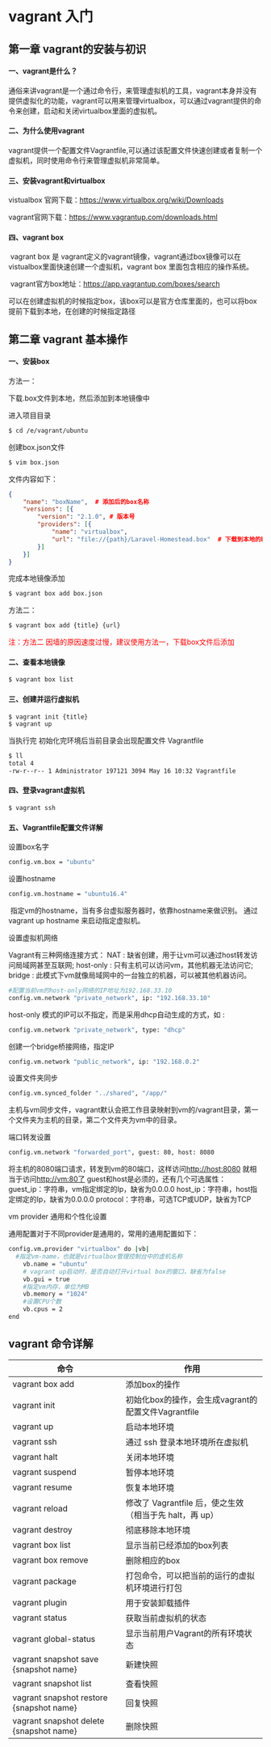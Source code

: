 # vagrant 入门

## 第一章 vagrant的安装与初识

#### 一、vagrant是什么？

​	通俗来讲vagrant是一个通过命令行，来管理虚拟机的工具，vagrant本身并没有提供虚拟化的功能，vagrant可以用来管理virtualbox，可以通过vagrant提供的命令来创建，启动和关闭virtualbox里面的虚拟机。

#### 二、为什么使用vagrant

​	vagrant提供一个配置文件Vagrantfile,可以通过该配置文件快速创建或者复制一个虚拟机，同时使用命令行来管理虚拟机非常简单。

#### 三、安装vagrant和virtualbox

vistualbox 官网下载：<https://www.virtualbox.org/wiki/Downloads>

vagrant官网下载：<https://www.vagrantup.com/downloads.html>

#### 四、vagrant box

​	vagrant box 是 vagrant定义的vagrant镜像，vagrant通过box镜像可以在vistualbox里面快速创建一个虚拟机，vagrant box 里面包含相应的操作系统。

​	vagrant官方box地址：<https://app.vagrantup.com/boxes/search>

​	可以在创建虚拟机的时候指定box，该box可以是官方仓库里面的，也可以将box提前下载到本地，在创建的时候指定路径



## 第二章 vagrant 基本操作

#### 一、安装box

方法一：

下载.box文件到本地，然后添加到本地镜像中

进入项目目录

```bash
$ cd /e/vagrant/ubuntu
```

创建box.json文件

```bash
$ vim box.json
```

文件内容如下：

```json
{
    "name": "boxName",  # 添加后的box名称
    "versions": [{
        "version": "2.1.0", # 版本号
        "providers": [{
            "name": "virtualbox",
            "url": "file://{path}/Laravel-Homestead.box"  # 下载到本地的box
        }]
    }]
} 
```

完成本地镜像添加

```bash
$ vagrant box add box.json
```



方法二：

```bash
$ vagrant box add {title} {url}
```

<font color=red>注：方法二 因墙的原因速度过慢，建议使用方法一，下载box文件后添加</font>



#### 二、查看本地镜像

```bash
$ vagrant box list
```



#### 三、创建并运行虚拟机

```bash
$ vagrant init {title}
$ vagrant up
```

当执行完 初始化完环境后当前目录会出现配置文件 Vagrantfile

```bash
$ ll
total 4
-rw-r--r-- 1 Administrator 197121 3094 May 16 10:32 Vagrantfile
```



#### 四、登录vagrant虚拟机

```bash
$ vagrant ssh
```



#### 五、Vagrantfile配置文件详解

设置box名字

```bash
config.vm.box = "ubuntu"
```

设置hostname

```bash
config.vm.hostname = "ubuntu16.4"
```

​	指定vm的hostname，当有多台虚拟服务器时，依靠hostname来做识别。 通过 vagrant up hostname 来启动指定虚拟机。

设置虚拟机网络

Vagrant有三种网络连接方式：
NAT : 缺省创建，用于让vm可以通过host转发访问局域网甚至互联网;
host-only : 只有主机可以访问vm，其他机器无法访问它;
bridge : 此模式下vm就像局域网中的一台独立的机器，可以被其他机器访问。

```bash
#配置当前vm的host-only网络的IP地址为192.168.33.10
config.vm.network "private_network", ip: "192.168.33.10"
```

host-only 模式的IP可以不指定，而是采用dhcp自动生成的方式，如 :

```bash
config.vm.network "private_network", type: "dhcp"
```

创建一个bridge桥接网络，指定IP

```bash
config.vm.network "public_network", ip: "192.168.0.2"
```

设置文件夹同步

```bash
config.vm.synced_folder "../shared", "/app/"
```

​	主机与vm同步文件，vagrant默认会把工作目录映射到vm的/vagrant目录，第一个文件夹为主机的目录，第二个文件夹为vm中的目录。

端口转发设置

```bash
config.vm.network "forwarded_port", guest: 80, host: 8080
```

将主机的8080端口请求，转发到vm的80端口，这样访问[http://host:8080](http://host:8080/) 就相当于访问[http://vm:80了](http://vm:80%E4%BA%86/)
guest和host是必须的，还有几个可选属性：
guest_ip：字符串，vm指定绑定的Ip，缺省为0.0.0.0
host_ip：字符串，host指定绑定的Ip，缺省为0.0.0.0
protocol：字符串，可选TCP或UDP，缺省为TCP



vm provider 通用和个性化设置

通用配置对于不同provider是通用的，常用的通用配置如下：

```bash
config.vm.provider "virtualbox" do |vb|
  #指定vm-name，也就是virtualbox管理控制台中的虚机名称
    vb.name = "ubuntu"
    # vagrant up启动时，是否自动打开virtual box的窗口，缺省为false
    vb.gui = true
    #指定vm内存，单位为MB
    vb.memory = "1024"
    #设置CPU个数
    vb.cpus = 2
end
```





## vagrant 命令详解

| 命令                                     | 作用                                                    |
| ---------------------------------------- | ------------------------------------------------------- |
| vagrant box add                          | 添加box的操作                                           |
| vagrant init                             | 初始化box的操作，会生成vagrant的配置文件Vagrantfile     |
| vagrant up                               | 启动本地环境                                            |
| vagrant ssh                              | 通过 ssh 登录本地环境所在虚拟机                         |
| vagrant halt                             | 关闭本地环境                                            |
| vagrant suspend                          | 暂停本地环境                                            |
| vagrant resume                           | 恢复本地环境                                            |
| vagrant reload                           | 修改了 Vagrantfile 后，使之生效（相当于先 halt，再 up） |
| vagrant destroy                          | 彻底移除本地环境                                        |
| vagrant box list                         | 显示当前已经添加的box列表                               |
| vagrant box remove                       | 删除相应的box                                           |
| vagrant package                          | 打包命令，可以把当前的运行的虚拟机环境进行打包          |
| vagrant plugin                           | 用于安装卸载插件                                        |
| vagrant status                           | 获取当前虚拟机的状态                                    |
| vagrant global-status                    | 显示当前用户Vagrant的所有环境状态                       |
| vagrant snapshot save {snapshot name}    | 新建快照                                                |
| vagrant snapshot list                    | 查看快照                                                |
| vagrant snapshot restore {snapshot name} | 回复快照                                                |
| vagrant snapshot delete {snapshot name}  | 删除快照                                                |
